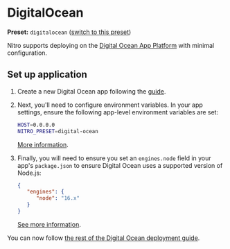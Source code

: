 # DigitalOcean

**Preset:** `digitalocean` ([switch to this preset](/deploy/#changing-the-deployment-preset))

Nitro supports deploying on the [Digital Ocean App Platform](https://docs.digitalocean.com/products/app-platform/) with minimal configuration.

## Set up application

1. Create a new Digital Ocean app following the [guide](https://docs.digitalocean.com/products/app-platform/how-to/create-apps/).

1. Next, you'll need to configure environment variables. In your app settings, ensure the following app-level environment variables are set:

   ```bash
   HOST=0.0.0.0
   NITRO_PRESET=digital-ocean
   ```

   [More information](https://docs.digitalocean.com/products/app-platform/how-to/use-environment-variables/).

1. Finally, you will need to ensure you set an `engines.node` field in your app's `package.json` to ensure Digital Ocean uses a supported version of Node.js:

   ```json
   {
      "engines": {
         "node": "16.x"
      }
   }
   ```

   [See more information](https://docs.digitalocean.com/products/app-platform/languages-frameworks/nodejs/#node-version).

You can now follow [the rest of the Digital Ocean deployment guide](https://docs.digitalocean.com/products/app-platform/how-to/manage-deployments/).
